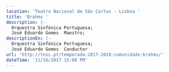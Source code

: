 ```yaml
---
location: 'Teatro Nacional de São Carlos - Lisboa '
title: 'Brahms '
description: |-
  Orquestra Sinfónica Portuguesa;
  José Eduardo Gomes  Maestro;
descriptionEn: |-
  Orquestra Sinfónica Portuguesa;
  José Eduardo Gomes  Conductor 
url: 'http://tnsc.pt/temporada-2017-2018-comunidade-brahms/'
dateTime: '11/16/2017 15:00 PM'
---
```


